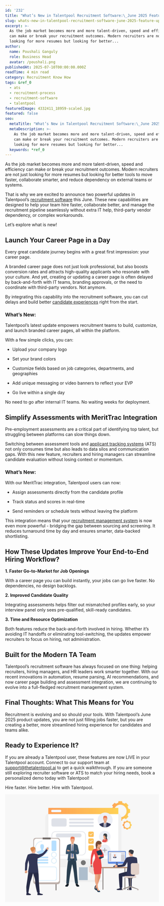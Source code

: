 ```yaml
---
id: '232'
title: "What’s New in Talentpool Recruitment Software:\_June 2025 Feature Updates"
slug: whats-new-in-talentpool-recruitment-software-june-2025-feature-updates
excerpt: >-
  As the job market becomes more and more talent-driven, speed and efficiency
  can make or break your recruitment outcomes. Modern recruiters are not just
  looking for more resumes but looking for better...
author:
  name: Poushali Ganguly
  role: Business Head
  avatar: /poushali.png
publishedAt: 2025-07-10T00:00:00.000Z
readTime: 4 min read
category: Recruitment Know How
tags: &ref_0
  - ats
  - recruitment-process
  - recruitment-software
  - talentpool
featuredImage: 4332411_18959-scaled.jpg
featured: false
seo:
  metaTitle: "What’s New in Talentpool Recruitment Software:\_June 2025 Feature Updates"
  metaDescription: >-
    As the job market becomes more and more talent-driven, speed and efficiency
    can make or break your recruitment outcomes. Modern recruiters are not just
    looking for more resumes but looking for better...
  keywords: *ref_0
---
```


As the job market becomes more and more talent-driven, speed and efficiency can make or break your recruitment outcomes. Modern recruiters are not just looking for more resumes but looking for better tools to move faster, collaborate smarter, and reduce dependency on external teams or systems. 

That is why we are excited to announce two powerful updates in Talentpool’s [recruitment software](https://www.thetalentpool.ai/) this June. These new capabilities are designed to help your team hire faster, collaborate better, and manage the recruitment pipeline seamlessly without extra IT help, third-party vendor dependency, or complex workarounds. 

Let’s explore what is new! 

## **Launch Your Career Page in a Day** 

Every great candidate journey begins with a great first impression: your career page. 

A branded career page does not just look professional, but also boosts conversion rates and attracts high-quality applicants who resonate with your culture. And yet, creating or updating a career page is often delayed by back-and-forth with IT teams, branding approvals, or the need to coordinate with third-party vendors. Not anymore.  

By integrating this capability into the recruitment software, you can cut delays and build better [candidate experiences](https://www.thetalentpool.ai/blogs/creating-positive-candidate-experience-actionable-tips/) right from the start. 

### **What’s New:** 

Talentpool’s latest update empowers recruitment teams to build, customize, and launch branded career pages, all within the platform. 

With a few simple clicks, you can: 

- Upload your company logo 

- Set your brand colors 

- Customize fields based on job categories, departments, and geographies 

- Add unique messaging or video banners to reflect your EVP 

- Go live within a single day 

No need to go after internal IT teams. No waiting weeks for deployment. 

## **Simplify Assessments with MeritTrac Integration** 

Pre-employment assessments are a critical part of identifying top talent, but struggling between platforms can slow things down. 

Switching between assessment tools and [applicant tracking systems](https://www.thetalentpool.ai/blogs/7-common-mistakes-to-avoid-when-using-applicant-tracking-system-ats-software/) (ATS) not only consumes time but also leads to data silos and communication gaps. With this new feature, recruiters and hiring managers can streamline candidate evaluation without losing context or momentum. 

### **What’s New:** 

With our MeritTrac integration, Talentpool users can now: 

- Assign assessments directly from the candidate profile 

- Track status and scores in real-time 

- Send reminders or schedule tests without leaving the platform 

This integration means that your [recruitment management system](https://www.thetalentpool.ai/blogs/want-to-hire-smarter-and-faster-a-recruitment-management-system-is-the-answer/) is now even more powerful - bridging the gap between sourcing and screening. It reduces turnaround time by day and ensures smarter, data-backed shortlisting. 

## **How These Updates Improve Your End-to-End Hiring Workflow?** 

**1\. Faster Go-to-Market for Job Openings** 

With a career page you can build instantly, your jobs can go live faster. No dependencies, no design backlogs. 

**2\. Improved Candidate Quality** 

Integrating assessments helps filter out mismatched profiles early, so your interview panel only sees pre-qualified, skill-ready candidates. 

**3\. Time and Resource Optimization** 

Both features reduce the back-and-forth involved in hiring. Whether it’s avoiding IT handoffs or eliminating tool-switching, the updates empower recruiters to focus on hiring, not administration. 

## **Built for the Modern TA Team** 

Talentpool’s recruitment software has always focused on one thing: helping recruiters, hiring managers, and HR leaders work smarter together. With our recent innovations in automation, resume parsing, AI recommendations, and now career page building and assessment integration, we are continuing to evolve into a full-fledged recruitment management system. 

## **Final Thoughts: What This Means for You** 

Recruitment is evolving and so should your tools. With Talentpool’s June 2025 product updates, you are not just filling jobs faster, but you are creating a better, more streamlined hiring experience for candidates and teams alike. 

## **Ready to Experience It?** 

If you are already a Talentpool user, these features are now LIVE in your Talentpool account. Connect to our support team at [support@thetalentpool.ai](mailto:support@thetalentpool.ai) to get a quick walkthrough. If you are someone still exploring recruiter software or ATS to match your hiring needs, book a personalized demo today with Talentpool! 

Hire faster. Hire better. Hire with Talentpool. 

![](images/4332411_18959-1024x716.jpg)
